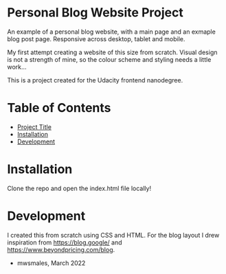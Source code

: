 # Personal Blog Website Project

An example of a personal blog website, with a main page and an exmaple blog post page.  Responsive across desktop, tablet and mobile.

My first attempt creating a website of this size from scratch.  Visual design is not a strength of mine, so the colour scheme and styling needs a little work...

This is a project created for the Udacity frontend nanodegree.

# Table of Contents

- [Project Title](#project-title)
- [Installation](#installation)
- [Development](#development)

# Installation
Clone the repo and open the index.html file locally!

# Development
I created this from scratch using CSS and HTML.  For the blog layout I drew inspiration from https://blog.google/ and https://www.beyondpricing.com/blog.

- mwsmales, March 2022

